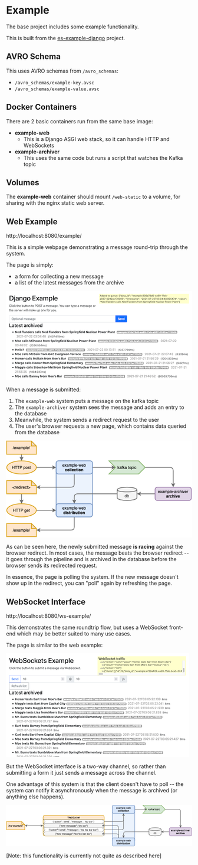 # Example

The base project includes some example functionality.

This is built from the [es-example-django](https://github.com/earthscope/es-example-django/) project.

## AVRO Schema

This uses AVRO schemas from `/avro_schemas`:

- `/avro_schemas/example-key.avsc`
- `/avro_schemas/example-value.avsc`

## Docker Containers

There are 2 basic containers run from the same base image:

- **example-web**
  - This is a Django ASGI web stack, so it can handle HTTP and WebSockets
- **example-archiver**
  - This uses the same code but runs a script that watches the Kafka topic

## Volumes

The **example-web** container should mount `/web-static` to a volume, for sharing with the nginx static web server.

## Web Example

http://localhost:8080/example/

This is a simple webpage demonstrating a message round-trip through the system.

The page is simply:
- a form for collecting a new message
- a list of the latest messages from the archive

![](django-screenshot.png)

When a message is submitted:

1. The `example-web` system puts a message on the kafka topic
2. The `example-archiver` system sees the message and adds an entry to the database
3. Meanwhile, the system sends a redirect request to the user
4. The user's browser requests a new page, which contains data queried from the database

![](django-roundtrip.png)

As can be seen here, the newly submitted message **is racing** against the browser redirect. In most cases, the message beats the browser redirect -- it goes through the pipeline and is archived in the database before the browser sends its redirected request.

In essence, the page is polling the system. If the new message doesn't show up in the redirect, you can "poll" again by refreshing the page.

## WebSocket Interface

http://localhost:8080/ws-example/

This demonstrates the same roundtrip flow, but uses a WebSocket front-end which may be better suited to many use cases.

The page is similar to the web example:

![](ws-screenshot.png)

But the WebSocket interface is a two-way channel, so rather than submitting a form it just sends a message across the channel.

One advantage of this system is that the client doesn't have to poll -- the system can notify it asynchronously when the message is archived (or anything else happens).

![](ws-roundtrip.png)

[Note: this functionality is currently not quite as described here]